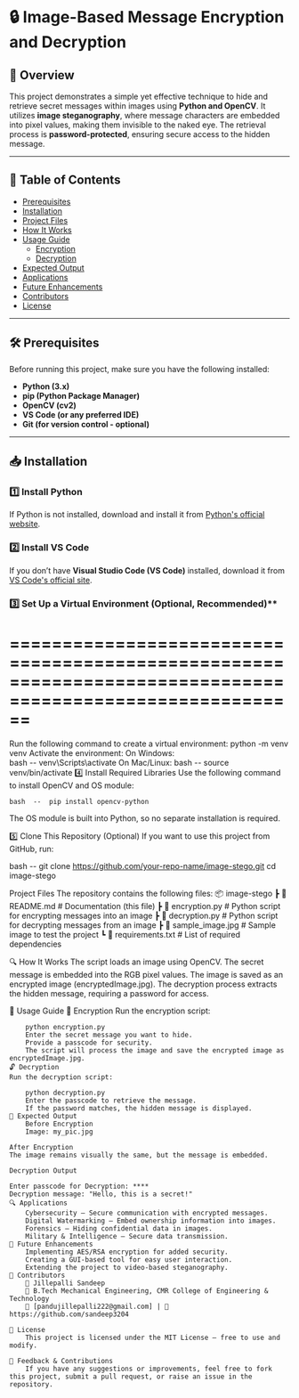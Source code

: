 # 🔒 Image-Based Message Encryption and Decryption

## **📌 Overview**
This project demonstrates a simple yet effective technique to hide and retrieve secret messages within images using **Python and OpenCV**. It utilizes **image steganography**, where message characters are embedded into pixel values, making them invisible to the naked eye. The retrieval process is **password-protected**, ensuring secure access to the hidden message.

---

## **📑 Table of Contents**
- [Prerequisites](#prerequisites)
- [Installation](#installation)
- [Project Files](#project-files)
- [How It Works](#how-it-works)
- [Usage Guide](#usage-guide)
  - [Encryption](#encryption)
  - [Decryption](#decryption)
- [Expected Output](#expected-output)
- [Applications](#applications)
- [Future Enhancements](#future-enhancements)
- [Contributors](#contributors)
- [License](#license)

---

## **🛠 Prerequisites**
Before running this project, make sure you have the following installed:
- **Python (3.x)**
- **pip (Python Package Manager)**
- **OpenCV (cv2)**
- **VS Code (or any preferred IDE)**
- **Git (for version control - optional)**

---

## **📥 Installation**

### **1️⃣ Install Python**
If Python is not installed, download and install it from [Python's official website](https://www.python.org/downloads/).

### **2️⃣ Install VS Code**
If you don’t have **Visual Studio Code (VS Code)** installed, download it from [VS Code's official site](https://code.visualstudio.com/).

### **3️⃣ Set Up a Virtual Environment (Optional, Recommended)****
==========================================================================================================
==========================================================================================================

Run the following command to create a virtual environment:
    python -m venv venv
Activate the environment:
  On Windows:  
    bash  -- venv\Scripts\activate
  On Mac/Linux:
    bash  -- source venv/bin/activate
4️⃣ Install Required Libraries
Use the following command to install OpenCV and OS module:

    bash  --  pip install opencv-python
The OS module is built into Python, so no separate installation is required.

5️⃣ Clone This Repository (Optional)
If you want to use this project from GitHub, run:

bash  -- git clone https://github.com/your-repo-name/image-stego.git
cd image-stego

 Project Files
    The repository contains the following files:
        📦 image-stego
         ┣ 📜 README.md                  # Documentation (this file)
         ┣ 📜 encryption.py               # Python script for encrypting messages into an image
         ┣ 📜 decryption.py               # Python script for decrypting messages from an image
         ┣ 📜 sample_image.jpg            # Sample image to test the project
         ┗ 📜 requirements.txt            # List of required dependencies

  🔍 How It Works
      The script loads an image using OpenCV.
      The secret message is embedded into the RGB pixel values.
      The image is saved as an encrypted image (encryptedImage.jpg).
      The decryption process extracts the hidden message, requiring a password for access.


  🚀 Usage Guide
    🔑 Encryption
    Run the encryption script:
    
        python encryption.py
        Enter the secret message you want to hide.
        Provide a passcode for security.
        The script will process the image and save the encrypted image as encryptedImage.jpg.
    🔓 Decryption
    Run the decryption script:
        
        python decryption.py
        Enter the passcode to retrieve the message.
        If the password matches, the hidden message is displayed.
    📸 Expected Output
        Before Encryption
        Image: my_pic.jpg

    After Encryption
    The image remains visually the same, but the message is embedded.
    
    Decryption Output
  
    Enter passcode for Decryption: ****
    Decryption message: "Hello, this is a secret!"
    🔍 Applications
        Cybersecurity – Secure communication with encrypted messages.
        Digital Watermarking – Embed ownership information into images.
        Forensics – Hiding confidential data in images.
        Military & Intelligence – Secure data transmission.
    🚀 Future Enhancements
        Implementing AES/RSA encryption for added security.
        Creating a GUI-based tool for easy user interaction.
        Extending the project to video-based steganography.
    🤝 Contributors
        👤 Jillepalli Sandeep
        📌 B.Tech Mechanical Engineering, CMR College of Engineering & Technology
        📧 [pandujillepalli222@gmail.com] | 📂 https://github.com/sandeep3204
    
    📜 License
        This project is licensed under the MIT License – free to use and modify.
    
    📢 Feedback & Contributions
        If you have any suggestions or improvements, feel free to fork this project, submit a pull request, or raise an issue in the repository.
    
    
            

